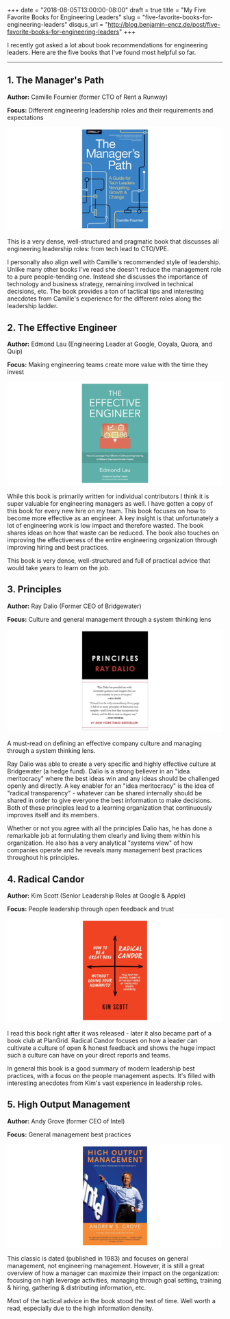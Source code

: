 +++
date = "2018-08-05T13:00:00-08:00"
draft = true
title = "My Five Favorite Books for Engineering Leaders"
slug = "five-favorite-books-for-engineering-leaders"
disqus_url = "http://blog.benjamin-encz.de/post/five-favorite-books-for-engineering-leaders"
+++

I recently got asked a lot about book recommendations for engineering leaders. Here are the five books that I've found most helpful so far.

<!--more-->

------

## 1. The Manager's Path

**Author:** Camille Fournier (former CTO of Rent a Runway)

**Focus:** Different engineering leadership roles and their requirements and expectations

![](manager_path_cover.jpg)

This is a very dense, well-structured and pragmatic book that discusses all engineering leadership roles: from tech lead to CTO/VPE. 

I personally also align well with Camille's recommended style of leadership. Unlike many other books I've read she doesn't reduce the management role to a pure people-tending one. Instead she discusses the importance of technology and business strategy, remaining involved in technical decisions, etc. The book provides a ton of tactical tips and interesting anecdotes from Camille's experience for the different roles along the leadership ladder.



## 2. The Effective Engineer

**Author:** Edmond Lau (Engineering Leader at Google, Ooyala, Quora, and Quip)

**Focus:** Making engineering teams create more value with the time they invest

![](effective_engineer_cover.jpg)

While this book is primarily written for individual contributors I think it is super valuable for engineering managers as well. I have gotten a copy of this book for every new hire on my team. This book focuses on how to become more effective as an engineer. A key insight is that unfortunately a lot of engineering work is low impact and therefore wasted. The book shares ideas on how that waste can be reduced. The book also touches on improving the effectiveness of the entire engineering organization through improving hiring and best practices.

This book is very dense, well-structured and full of practical advice that would take years to learn on the job.



## 3. Principles

**Author:** Ray Dalio (Former CEO of Bridgewater)

**Focus:** Culture and general management through a system thinking lens

![](principles_cover.jpg)

A must-read on defining an effective company culture and managing through a system thinking lens.

Ray Dalio was able to create a very specific and highly effective culture at Bridgewater (a hedge fund). Dalio is a strong believer in an "idea meritocracy" where the best ideas win and any ideas should be challenged openly and directly. A key enabler for an "idea meritocracy" is the idea of "radical transparency" - whatever can be shared internally should be shared in order to give everyone the best information to make decisions. Both of these principles lead to a learning organization that continuously improves itself and its members.

Whether or not you agree with all the principles Dalio has, he has done a remarkable job at formulating them clearly and living them within his organization. He also has a very analytical "systems view" of how companies operate and he reveals many management best practices throughout his principles.



## 4. Radical Candor

**Author:** Kim Scott (Senior Leadership Roles at Google & Apple)

**Focus:** People leadership through open feedback and trust

![](radical_candor_cover.jpg)

I read this book right after it was released - later it also became part of a book club at PlanGrid. Radical Candor focuses on how a leader can cultivate a culture of open & honest feedback and shows the huge impact such a culture can have on your direct reports and teams.

In general this book is a good summary of modern leadership best practices, with a focus on the people management aspects. It's filled with interesting anecdotes from Kim's vast experience in leadership roles.



## 5. High Output Management

**Author:** Andy Grove (former CEO of Intel)

**Focus:** General management best practices

![](high_output_management_cover.jpg)

This classic is dated (published in 1983) and focuses on general management, not engineering management. However, it is still a great overview of how a manager can maximize their impact on the organization: focusing on high leverage activities, managing through goal setting, training & hiring, gathering & distributing information, etc.

Most of the tactical advice in the book stood the test of time. Well worth a read, especially due to the high information density.